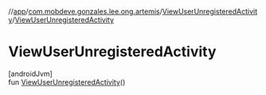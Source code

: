 //[app](../../../index.md)/[com.mobdeve.gonzales.lee.ong.artemis](../index.md)/[ViewUserUnregisteredActivity](index.md)/[ViewUserUnregisteredActivity](-view-user-unregistered-activity.md)

# ViewUserUnregisteredActivity

[androidJvm]\
fun [ViewUserUnregisteredActivity](-view-user-unregistered-activity.md)()
